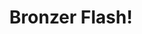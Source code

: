 ---
inv_num: 2010-021
add_credit:
url: 2010-021-bronzer-flash
title: Bronzer Flash!
year: '2010'
display_year: '2010'
medium: CD & packaging.
dims:
pitch: "​Last half hour of NJ trance radio station Pulse 97. Edition of 300. Some
  Signed. Sold a few, mostly given to friends."
ps:
live_url: https://soundcloud.com/coryarcangel/bronzer-flash
youtube:
related_code:
subheading:
download:
commission:
layout: things-i-made
---